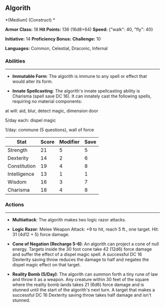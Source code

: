 ## Algorith
*(Medium) (Construct) *

**Armor Class:** 18
**Hit Points:** 136 (16d8+64)
**Speed:** {"walk": 40, "fly": 40}

**Initiative:** 14
**Proficiency Bonus:**
**Challenge:** 10

**Languages:** Common, Celestial, Draconic, Infernal

### Abilities
 --- 
- **Immutable Form**: The algorith is immune to any spell or effect that would alter its form.

- **Innate Spellcasting**: The algorith's innate spellcasting ability is Charisma (spell save DC 16). It can innately cast the following spells, requiring no material components:

at will: aid, blur, detect magic, dimension door

5/day each: dispel magic

1/day: commune (5 questions), wall of force



| Stat | Score | Modifier | Save |
| ---- | ---- | ---- | ---- |
| Strength | 21 | 5 | 5 |
| Dexterity | 14 | 2 | 6 |
| Constitution | 19 | 4 | 8 |
| Intelligence | 13 | 1 | 1 |
| Wisdom | 16 | 3 | 7 |
| Charisma | 18 | 4 | 8 |

### Actions
 --- 
- **Multiattack**: The algorith makes two logic razor attacks.

- **Logic Razor**: Melee Weapon Attack: +9 to hit, reach 5 ft., one target. Hit: 31 (4d12 + 5) force damage.

- **Cone of Negation (Recharge 5-6)**: An algorith can project a cone of null energy. Targets inside the 30 foot cone take 42 (12d6) force damage and suffer the effect of a dispel magic spell. A successful DC 16 Dexterity saving throw reduces the damage to half and negates the dispel magic effect on that target.

- **Reality Bomb (5/Day)**: The algorith can summon forth a tiny rune of law and throw it as a weapon. Any creature within 30 feet of the square where the reality bomb lands takes 21 (6d6) force damage and is stunned until the start of the algorith's next turn. A target that makes a successful DC 16 Dexterity saving throw takes half damage and isn't stunned.

